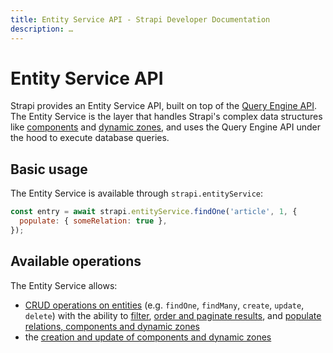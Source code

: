 ```yaml
---
title: Entity Service API - Strapi Developer Documentation
description: …
---
```


<!-- TODO: update SEO -->

# Entity Service API

Strapi provides an Entity Service API, built on top of the [Query Engine API](/developer-docs/latest/developer-resources/database-apis-reference/query-engine-api.md). The Entity Service is the layer that handles Strapi's complex data structures like [components](/developer-docs/latest/development/backend-customization/models.md#components-2) and [dynamic zones](/developer-docs/latest/development/backend-customization/models.md#dynamic-zones), and uses the Query Engine API under the hood to execute database queries.

## Basic usage

The Entity Service is available through `strapi.entityService`:

```js
const entry = await strapi.entityService.findOne('article', 1, {
  populate: { someRelation: true },
});
```

## Available operations

The Entity Service allows:

- [CRUD operations on entities](/developer-docs/latest/developer-resources/database-apis-reference/entity-service/crud.md) (e.g. `findOne`, `findMany`, `create`, `update`, `delete`) with the ability to [filter](/developer-docs/latest/developer-resources/database-apis-reference/entity-service/filter.md), [order and paginate results](/developer-docs/latest/developer-resources/database-apis-reference/entity-service/order-pagination.md), and [populate relations, components and dynamic zones](/developer-docs/latest/developer-resources/database-apis-reference/entity-service/populate.md)
- the [creation and update of components and dynamic zones](/developer-docs/latest/developer-resources/database-apis-reference/entity-service/components-dynamic-zones.md)
